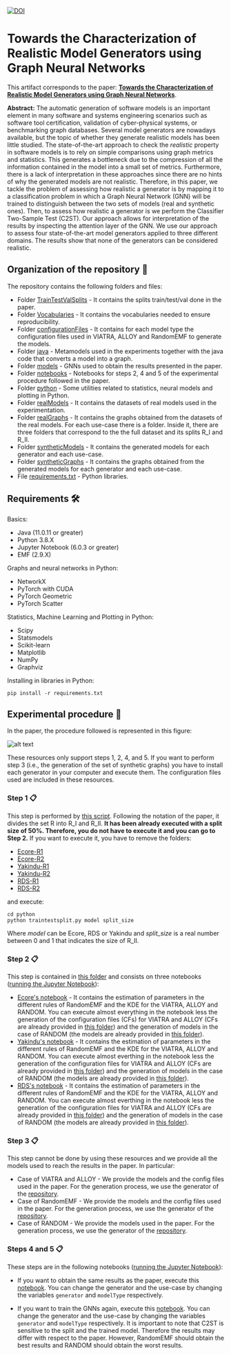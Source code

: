 
[![DOI](https://zenodo.org/badge/385620681.svg)](https://zenodo.org/badge/latestdoi/385620681)


# Towards the Characterization of Realistic Model Generators using Graph Neural Networks

This artifact corresponds to the paper: [**Towards the Characterization of Realistic Model Generators using Graph Neural Networks**](https://github.com/Antolin1/TCRMG-GNN/blob/main/paperArtifactVersion.pdf).

**Abstract:** The automatic generation of software models is an important element in many software and systems engineering scenarios such as software tool certification, validation of cyber-physical systems, or benchmarking graph databases. Several model generators are nowadays available, but the topic of whether they generate realistic models has been little studied. The state-of-the-art approach to check the *realistic* property in software models is to rely on simple comparisons using graph metrics and statistics. This generates a bottleneck due to the compression of all the information contained in the model into a small set of metrics. Furthermore, there is a lack of interpretation in these approaches since there are no hints of why the generated models are not realistic. Therefore, in this paper, we tackle the problem of assessing how realistic a generator is by mapping it to a classification problem in which a Graph Neural Network (GNN) will be trained to distinguish between the two sets of models (real and synthetic ones). Then, to assess how realistic a generator is we perform the Classifier Two-Sample Test (C2ST). Our approach allows for interpretation of the results by inspecting the attention layer of the GNN. We use our approach to assess four state-of-the-art model generators applied to three different domains. The results show that none of the generators can be considered realistic.

## Organization of the repository 📌

The repository contains the following folders and files:

* Folder [TrainTestValSplits](https://github.com/Antolin1/TCRMG-GNN/tree/main/TrainTestValSplits) - It contains the splits train/test/val done in the paper.
* Folder [Vocabularies](https://github.com/Antolin1/TCRMG-GNN/tree/main/Vocabularies) - It contains the vocabularies needed to ensure reproducibility.
* Folder [configurationFiles](https://github.com/Antolin1/TCRMG-GNN/tree/main/configurationFiles) - It contains for each model type the configuration files used in VIATRA, ALLOY and RandomEMF to generate the models.
* Folder [java](https://github.com/Antolin1/TCRMG-GNN/tree/main/java) - Metamodels used in the experiments together with the java code that converts a model into a graph.
* Folder [models](https://github.com/Antolin1/TCRMG-GNN/tree/main/models) - GNNs used to obtain the results presented in the paper.
* Folder [notebooks](https://github.com/Antolin1/TCRMG-GNN/tree/main/notebooks) - Notebooks for steps 2, 4 and 5 of the experimental procedure followed in the paper.
* Folder [python](https://github.com/Antolin1/TCRMG-GNN/tree/main/python) - Some utilities related to statistics, neural models and plotting in Python.
* Folder [realModels](https://github.com/Antolin1/TCRMG-GNN/tree/main/realModels) - It contains the datasets of real models used in the experimentation.
* Folder [realGraphs](https://github.com/Antolin1/TCRMG-GNN/tree/main/realGraphs) - It contains the graphs obtained from the datasets of the real models. For each use-case there is a folder. Inside it, there are three folders that correspond to the the full dataset and its splits R_I and R_II.
* Folder [syntheticModels](https://github.com/Antolin1/TCRMG-GNN/tree/main/syntheticModels) - It contains the generated models for each generator and each use-case.
* Folder [syntheticGraphs](https://github.com/Antolin1/TCRMG-GNN/tree/main/syntheticGraphs) - It contains the graphs obtained from the generated models for each generator and each use-case.
* File [requirements.txt](https://github.com/Antolin1/TCRMG-GNN/blob/main/requirements.txt) - Python libraries.

## Requirements 🛠️

Basics:

* Java (11.0.11 or greater)
* Python 3.8.X
* Jupyter Notebook (6.0.3 or greater)
* EMF (2.9.X)

Graphs and neural networks in Python:

* NetworkX
* PyTorch with CUDA
* PyTorch Geometric
* PyTorch Scatter

Statistics, Machine Learning and Plotting in Python:

* Scipy
* Statsmodels
* Scikit-learn
* Matplotlib
* NumPy
* Graphviz

Installing in libraries in Python:
```
pip install -r requirements.txt
```

## Experimental procedure 🚀

In the paper, the procedure followed is represented in this figure:

![alt text](https://i.ibb.co/ysDbyy9/experiment.jpg "Title")

These resources only support steps 1, 2, 4, and 5. If you want to perform step 3 (i.e., the generation of the set of synthetic graphs) you have to install each generator in your computer and execute them. The configuration files used are included in these resources.


### Step 1 📋

This step is performed by [this script](https://github.com/Antolin1/TCRMG-GNN/blob/main/python/traintestsplit.py). Following the notation of the paper, it divides the set R into R_I and R_II. **It has been already executed with a split size of 50%. Therefore, you do not have to execute it and you can go to Step 2.** If you want to execute it, you have to remove the folders:

* [Ecore-R1](https://github.com/Antolin1/TCRMG-GNN/tree/main/realGraphs/Ecore/R1)
* [Ecore-R2](https://github.com/Antolin1/TCRMG-GNN/tree/main/realGraphs/Ecore/R2)
* [Yakindu-R1](https://github.com/Antolin1/TCRMG-GNN/tree/main/realGraphs/Yakindu/R1)
* [Yakindu-R2](https://github.com/Antolin1/TCRMG-GNN/tree/main/realGraphs/Yakindu/R2)
* [RDS-R1](https://github.com/Antolin1/TCRMG-GNN/tree/main/realGraphs/RDS/R1)
* [RDS-R2](https://github.com/Antolin1/TCRMG-GNN/tree/main/realGraphs/RDS/R2)

and execute:
```
cd python
python traintestsplit.py model split_size
```

Where *model* can be Ecore, RDS or Yakindu and *split\_size* is a real number between 0 and 1 that indicates the size of R_II.

### Step 2 📋

This step is contained in [this folder](https://github.com/Antolin1/TCRMG-GNN/tree/main/notebooks) and consists on three notebooks ([running the Jupyter Notebook](https://jupyter-notebook-beginner-guide.readthedocs.io/en/latest/execute.html)):

* [Ecore's notebook](https://github.com/Antolin1/TCRMG-GNN/blob/main/notebooks/EstimatingParametersEcore.ipynb) - It contains the estimation of parameters in the different rules of RandomEMF and the KDE for the VIATRA, ALLOY and RANDOM. You can execute almost everything in the notebook less the generation of the configuration files (CFs) for VIATRA and ALLOY (CFs are already provided in [this folder](https://github.com/Antolin1/TCRMG-GNN/tree/main/configurationFiles/Ecore)) and the generation of models in the case of RANDOM (the models are already provided in [this folder](https://github.com/Antolin1/TCRMG-GNN/tree/main/syntheticModels/RAND)).
* [Yakindu's notebook](https://github.com/Antolin1/TCRMG-GNN/blob/main/notebooks/EstimatingParametersYakindu.ipynb) - It contains the estimation of parameters in the different rules of RandomEMF and the KDE for the VIATRA, ALLOY and RANDOM. You can execute almost everthing in the notebook less the generation of the configuration files for VIATRA and ALLOY (CFs are already provided in [this folder](https://github.com/Antolin1/TCRMG-GNN/tree/main/configurationFiles/Yakindu)) and the generation of models in the case of RANDOM (the models are already provided in [this folder](https://github.com/Antolin1/TCRMG-GNN/tree/main/syntheticModels/RAND)).
* [RDS's notebook](https://github.com/Antolin1/TCRMG-GNN/blob/main/notebooks/EstimatingParametersRDS.ipynb) - It contains the estimation of parameters in the different rules of RandomEMF and the KDE for the VIATRA, ALLOY and RANDOM. You can execute almost everthing in the notebook less the generation of the configuration files for VIATRA and ALLOY (CFs are already provided in [this folder](https://github.com/Antolin1/TCRMG-GNN/tree/main/configurationFiles/RDS)) and the generation of models in the case of RANDOM (the models are already provided in [this folder](https://github.com/Antolin1/TCRMG-GNN/tree/main/syntheticModels/RAND)).

### Step 3 📋

This step cannot be done by using these resources and we provide all the models used to reach the results in the paper. In particular:
* Case of VIATRA and ALLOY - We provide the models and the config files used in the paper. For the generation process, we use the generator of the [repository](https://github.com/viatra/VIATRA-Generator).
* Case of RandomEMF - We provide the models and the config files used in the paper. For the generation process, we use the generator of the [repository](https://github.com/markus1978/RandomEMF).
* Case of RANDOM - We provide the models used in the paper. For the generation process, we use the generator of the [repository](https://github.com/atlanmod/mondo-atlzoo-benchmark/tree/master/fr.inria.atlanmod.instantiator).

### Steps 4 and 5 📋

These steps are in the following notebooks ([running the Jupyter Notebook](https://jupyter-notebook-beginner-guide.readthedocs.io/en/latest/execute.html)):

* If you want to obtain the same results as the paper, execute this [notebook](https://github.com/Antolin1/TCRMG-GNN/blob/main/notebooks/Paper-GNN.ipynb). You can change the generator and the use-case by changing the variables `generator` and `modelType` respectively.

* If you want to train the GNNs again, execute this [notebook](https://github.com/Antolin1/TCRMG-GNN/blob/main/notebooks/NewTraining-GNN.ipynb). You can change the generator and the use-case by changing the variables `generator` and `modelType` respectively. It is important to note that C2ST is sensitive to the split and the trained model. Therefore the results may differ with respect to the paper. However, RandomEMF should obtain the best results and RANDOM should obtain the worst results.

